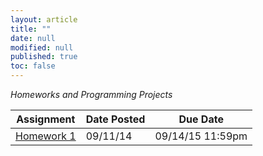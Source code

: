 ```yaml
---
layout: article
title: ""
date: null
modified: null
published: true
toc: false
---
```


*Homeworks and Programming Projects*

Assignment | Date Posted | Due Date
---------- | ----------- | --------
[Homework 1]() | 09/11/14         | 09/14/15 11:59pm
<!--

     
[Homework 2](http://enee459c.github.io/homeworks/hw2.pdf) | 09/26/14         | 10/10/14 11:59pm     
[Homework 3](http://enee459c.github.io/homeworks/hw3.pdf) | 10/17/14         | 10/31/14 11:59pm     
[Homework 4](http://enee459c.github.io/homeworks/hw4.pdf) | 11/07/14         | 11/26/14 11:59pm
[Homework 5](http://enee459c.github.io/homeworks/hw5.pdf) | 11/27/14         | 12/11/14 11:59pm
-->
